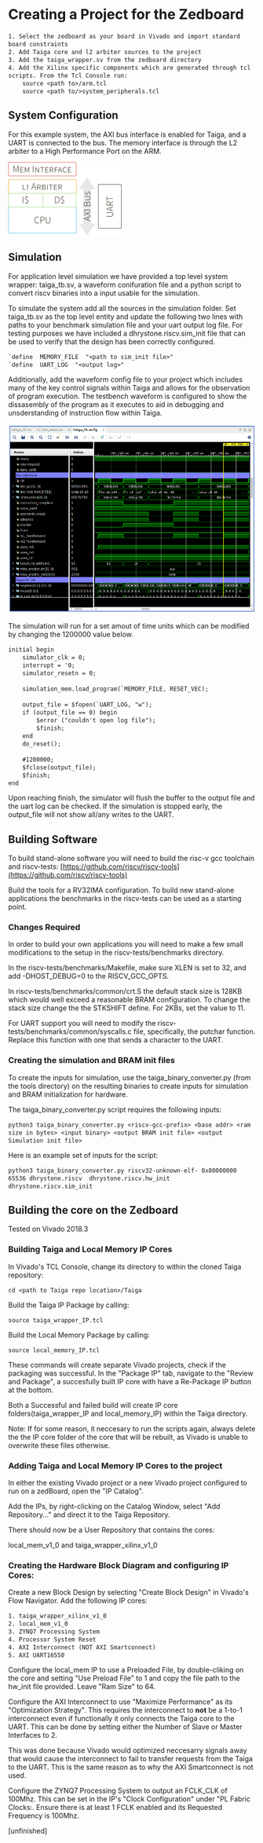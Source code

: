 Creating a Project for the Zedboard
================


    1. Select the zedboard as your board in Vivado and import standard board constraints
    2. Add Taiga core and l2 arbiter sources to the project
    3. Add the taiga_wrapper.sv from the zedboard directory
    4. Add the Xilinx specific components which are generated through tcl scripts. From the Tcl Console run:
        source <path to>/arm.tcl
        source <path to/>system_peripherals.tcl

System Configuration
-----
For this example system, the AXI bus interface is enabled for Taiga, and a UART is connected to the bus.  The memory interface is through the L2 arbiter to a High Performance Port on the ARM.

![Taiga Block Diagram](system.png)



Simulation
-----------
For application level simulation we have provided a top level system wrapper: taiga_tb.sv, a waveform conifuration file and a python script to convert riscv binaries into a input usable for the simulation.
 
To simulate the system add all the sources in the simulation folder.  Set taiga_tb.sv as the top level entity and update the following two lines with paths to your benchmark simulation file and your uart output log file.  For testing purposes we have included a dhrystone.riscv.sim_init file that can be used to verify that the design has been correctly configured.

    `define  MEMORY_FILE  "<path to sim_init file>"
    `define  UART_LOG  "<output log>"

Additionally, add the waveform config file to your project which includes many of the key control signals within Taiga and allows for the observation of program execution.  The testbench waveform is configured to show the dissasembly of the program as it executes to aid in debugging and unsderstanding of instruction flow within Taiga.

![Sample Simulator Output](simulator_output_example.png)

The simulation will run for a set amout of time units which can be modified by changing the 1200000 value below.

    initial begin
        simulator_clk = 0;
        interrupt = '0;
        simulator_resetn = 0;
                
        simulation_mem.load_program(`MEMORY_FILE, RESET_VEC);
        
        output_file = $fopen(`UART_LOG, "w");
        if (output_file == 0) begin
            $error ("couldn't open log file");
            $finish;
        end
        do_reset();

        #1200000;
        $fclose(output_file);
        $finish;
    end

Upon reaching finish, the simulator will flush the buffer to the output file and the uart log can be checked.  If the simulation is stopped early, the output_file will not show all/any writes to the UART.


Building Software
-----------
To build stand-alone software you will need to build the risc-v gcc toolchain and riscv-tests:
[https://github.com/riscv/riscv-tools](https://github.com/riscv/riscv-tools)


Build the tools for a RV32IMA configuration.  To build new stand-alone applications the benchmarks in the riscv-tests can be used as a starting point.

### Changes Required
In order to build your own applications you will need to make a few small modifications to the setup in the riscv-tests/benchmarks directory.

In the riscv-tests/benchmarks/Makefile, make sure XLEN is set to 32, and add -DHOST_DEBUG=0 to the RISCV_GCC_OPTS.

In riscv-tests/benchmarks/common/crt.S the default stack size is 128KB which would well exceed a reasonable BRAM configuration.  To change the stack size change the the STKSHIFT define.  For 2KBs, set the value to 11.

For UART support you will need to modify the riscv-tests/benchmarks/common/syscalls.c file, specifically, the putchar function.  Replace this function with one that sends a character to the UART.

### Creating the simulation and BRAM init files
To create the inputs for simulation, use the taiga_binary_converter.py (from the tools directory) on the resulting binaries to create inputs for simulation and BRAM initialization for hardware.

The taiga_binary_converter.py script requires the following inputs:

    python3 taiga_binary_converter.py <riscv-gcc-prefix> <base addr> <ram size in bytes> <input binary> <output BRAM init file> <output Simulation init file>

Here is an example set of inputs for the script:

    python3 taiga_binary_converter.py riscv32-unknown-elf- 0x80000000 65536 dhrystone.riscv  dhrystone.riscv.hw_init  dhrystone.riscv.sim_init

Building the core on the Zedboard
-----
Tested on Vivado 2018.3
### Building Taiga and Local Memory IP Cores
In Vivado's TCL Console, change its directory to within the cloned Taiga repository:

    cd <path to Taiga repo location>/Taiga
    
Build the Taiga  IP Package by calling:
    
    source taiga_wrapper_IP.tcl
    
Build the Local Memory Package by calling:

    source local_memory_IP.tcl

These commands will create separate Vivado projects, check if the packaging was successful. In the "Package IP" tab, navigate to the "Review and Package", a succesfully built IP core with have a Re-Package IP button at the bottom.

Both a Successful and failed build will create IP core folders(taiga_wrapper_IP and local_memory_IP) within the Taiga directory.

Note: If for some reason, it neccesary to run the scripts again, always delete the the IP core folder of the core that will be rebuilt, as Vivado is unable to overwrite these files otherwise.


### Adding Taiga and Local Memory IP Cores to the project
In either the existing Vivado project or a new Vivado project configured to run on a zedBoard, open the "IP Catalog".

Add the IPs, by right-clicking on the Catalog Window, select "Add Repository..." and direct it to the Taiga Repository.

There should now be a User Repository that contains the cores:

local_mem_v1_0 and taiga_wrapper_xilinx_v1_0


### Creating the Hardware Block Diagram and configuring IP Cores:
Create a new Block Design by selecting "Create Block Design" in Vivado's Flow Navigator.
Add the following IP cores:

    1. taiga_wrapper_xilinx_v1_0
    2. local_mem_v1_0
    3. ZYNQ7 Processing System
    4. Processor System Reset
    4. AXI Interconnect (NOT AXI Smartconnect)
    5. AXI UART16550

Configure the local_mem IP to use a Preloaded File, by double-cliking on the core and setting "Use Preload File" to 1 and copy the file path to the hw_init file provided.
Leave "Ram Size" to 64.

Configure the AXI Interconnect to use "Maximize Performance" as its "Optimization Strategy". This requires the interconnect to **not** be a 1-to-1 interconnect even if functionally it only connects the Taiga core to the UART. This can be done by setting either the Number of Slave or Master Interfaces to 2.

This was done because Vivado would optimized neccesarry signals away that would cause the interconnect to fail to transfer requests from the Taiga to the UART. This is the same reason as to why the AXI Smartconnect is not used.

Configure the ZYNQ7 Processing System to output an FCLK_CLK of 100Mhz. This can be set in the IP's "Clock Configuration" under "PL Fabric Clocks:. Ensure there is at least 1 FCLK enabled and its Requested Frequency is 100Mhz.


[unfinished]


